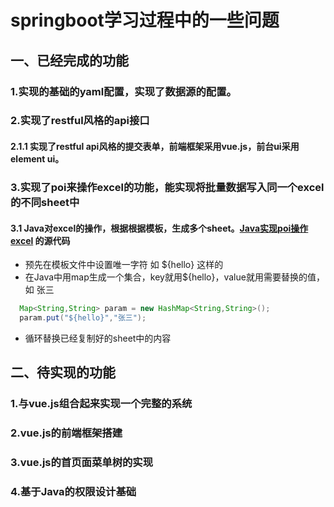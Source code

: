 # springboot学习过程中的一些问题

## 一、已经完成的功能
### 1.实现的基础的yaml配置，实现了数据源的配置。
### 2.实现了restful风格的api接口
#### 2.1.1 实现了restful api风格的提交表单，前端框架采用vue.js，前台ui采用element ui。

### 3.实现了poi来操作excel的功能，能实现将批量数据写入同一个excel的不同sheet中
#### 3.1 Java对excel的操作，根据根据模板，生成多个sheet。[Java实现poi操作excel](https://github.com/hyqinloveslife/java_project/blob/master/spring-boot-01/src/test/java/com/hyqin/moduletest/POIUtils.java) 的源代码
- 预先在模板文件中设置唯一字符 如 ${hello} 这样的
- 在Java中用map生成一个集合，key就用${hello}，value就用需要替换的值，如 张三
```java
  Map<String,String> param = new HashMap<String,String>();
  param.put("${hello}","张三");
```
- 循环替换已经复制好的sheet中的内容



## 二、待实现的功能
### 1.与vue.js组合起来实现一个完整的系统
### 2.vue.js的前端框架搭建
### 3.vue.js的首页面菜单树的实现
### 4.基于Java的权限设计基础
